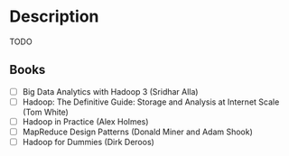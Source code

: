 # Description

TODO


## Books

- [ ] Big Data Analytics with Hadoop 3 (Sridhar Alla)
- [ ] Hadoop: The Definitive Guide: Storage and Analysis at Internet Scale (Tom White)
- [ ] Hadoop in Practice (Alex Holmes)
- [ ] MapReduce Design Patterns (Donald Miner and Adam Shook)
- [ ] Hadoop for Dummies (Dirk Deroos)
